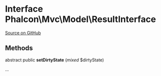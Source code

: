 # Interface **Phalcon\\Mvc\\Model\\ResultInterface**

<a href="https://github.com/phalcon/cphalcon/blob/master/phalcon/mvc/model/resultinterface.zep" class="btn btn-default btn-sm">Source on GitHub</a>

## Methods

abstract public **setDirtyState** (*mixed* $dirtyState)

...